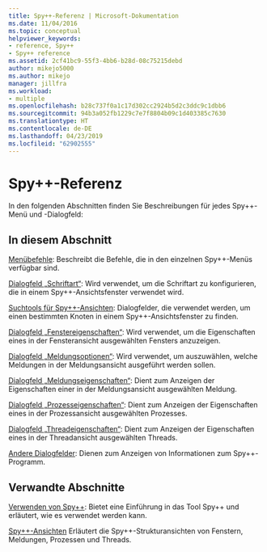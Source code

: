 ```yaml
---
title: Spy++-Referenz | Microsoft-Dokumentation
ms.date: 11/04/2016
ms.topic: conceptual
helpviewer_keywords:
- reference, Spy++
- Spy++ reference
ms.assetid: 2cf41bc9-55f3-4bb6-b28d-08c75215debd
author: mikejo5000
ms.author: mikejo
manager: jillfra
ms.workload:
- multiple
ms.openlocfilehash: b28c737f0a1c17d302cc2924b5d2c3ddc9c1dbb6
ms.sourcegitcommit: 94b3a052fb1229c7e7f8804b09c1d403385c7630
ms.translationtype: HT
ms.contentlocale: de-DE
ms.lasthandoff: 04/23/2019
ms.locfileid: "62902555"
---
```

# <a name="spy-reference"></a>Spy++-Referenz
In den folgenden Abschnitten finden Sie Beschreibungen für jedes Spy++-Menü und -Dialogfeld:

## <a name="in-this-section"></a>In diesem Abschnitt
 [Menübefehle](../debugger/menu-commands.md): Beschreibt die Befehle, die in den einzelnen Spy++-Menüs verfügbar sind.

 [Dialogfeld „Schriftart“](../debugger/font-dialog-box-microsoft-spy-increment-help.md): Wird verwendet, um die Schriftart zu konfigurieren, die in einem Spy++-Ansichtsfenster verwendet wird.

 [Suchtools für Spy++-Ansichten](../debugger/search-tools-for-spy-increment-views.md): Dialogfelder, die verwendet werden, um einen bestimmten Knoten in einem Spy++-Ansichtsfenster zu finden.

 [Dialogfeld „Fenstereigenschaften“](../debugger/window-properties-dialog-box.md): Wird verwendet, um die Eigenschaften eines in der Fensteransicht ausgewählten Fensters anzuzeigen.

 [Dialogfeld „Meldungsoptionen“](../debugger/message-options-dialog-box.md): Wird verwendet, um auszuwählen, welche Meldungen in der Meldungsansicht ausgeführt werden sollen.

 [Dialogfeld „Meldungseigenschaften“](../debugger/message-properties-dialog-box.md): Dient zum Anzeigen der Eigenschaften einer in der Meldungsansicht ausgewählten Meldung.

 [Dialogfeld „Prozesseigenschaften“](../debugger/process-properties-dialog-box.md): Dient zum Anzeigen der Eigenschaften eines in der Prozessansicht ausgewählten Prozesses.

 [Dialogfeld „Threadeigenschaften“](../debugger/thread-properties-dialog-box.md): Dient zum Anzeigen der Eigenschaften eines in der Threadansicht ausgewählten Threads.

 [Andere Dialogfelder](../debugger/other-dialog-boxes.md): Dienen zum Anzeigen von Informationen zum Spy++-Programm.

## <a name="related-sections"></a>Verwandte Abschnitte
 [Verwenden von Spy++](../debugger/using-spy-increment.md): Bietet eine Einführung in das Tool Spy++ und erläutert, wie es verwendet werden kann.

 [Spy++-Ansichten](../debugger/spy-increment-views.md) Erläutert die Spy++-Strukturansichten von Fenstern, Meldungen, Prozessen und Threads.